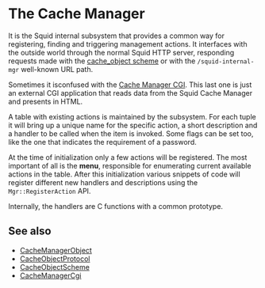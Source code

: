 # The Cache Manager

It is the Squid internal subsystem that provides a
common way for registering, finding and triggering management actions.
It interfaces with the outside world through the normal Squid HTTP
server, responding requests made with the [cache_object scheme](/CacheObjectScheme)
or with the `/squid-internal-mgr` well-known URL path.

Sometimes it isconfused with the [Cache Manager CGI](/CacheManagerCgi).
This last one is just an external CGI application that reads data from
the Squid Cache Manager and presents in HTML.

A table with existing actions is maintained by the subsystem. For each
tuple it will bring up a unique name for the specific action, a short
description and a handler to be called when the item is invoked. Some
flags can be set too, like the one that indicates the requirement of a
password.

At the time of initialization only a few actions will be registered. The
most important of all is the **menu**, responsible for enumerating
current available actions in the table. After this initialization
various snippets of code will register different new handlers and
descriptions using the `Mgr::RegisterAction` API.

Internally, the handlers are C functions with a common prototype.

## See also
  - [CacheManagerObject](/CacheManagerObject)
  - [CacheObjectProtocol](/CacheObjectProtocol)
  - [CacheObjectScheme](/CacheObjectScheme)
  - [CacheManagerCgi](/CacheManagerCgi)
